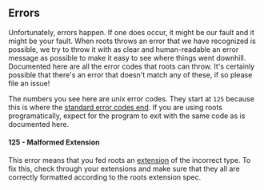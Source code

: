 Errors
------

Unfortunately, errors happen. If one does occur, it might be our fault and it might be your fault. When roots throws an error that we have recognized is possible, we try to throw it with as clear and human-readable an error message as possible to make it easy to see where things went downhill. Documented here are all the error codes that roots can throw. It's certainly possible that there's an error that doesn't match any of these, if so please file an issue!

The numbers you see here are unix error codes. They start at `125` because this is where the [standard error codes end](http://www-numi.fnal.gov/offline_software/srt_public_context/WebDocs/Errors/unix_system_errors.html). If you are using roots programatically, expect for the program to exit with the same code as is documented here.

#### 125 - Malformed Extension

This error means that you fed roots an [extension](docs/extensions.md) of the incorrect type. To fix this, check through your extensions and make sure that they all are correctly formatted according to the roots extension spec.
